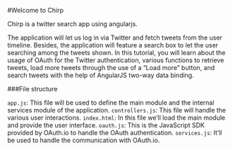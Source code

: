 #Welcome to Chirp

Chirp is a twitter search app using angularjs.

The application will let us log in via Twitter and fetch tweets from the user timeline. Besides, the application will feature a search box to let the user searching among the tweets shown. In this tutorial, you will learn about the usage of OAuth for the Twitter authentication, various functions to retrieve tweets, load more tweets through the use of a “Load more” button, and search tweets with the help of AngularJS two-way data binding.




###File structure

```app.js```: This file will be used to define the main module and the internal services module of the application.
```controllers.js```: This file will handle the various user interactions.
```index.html```: In this file we’ll load the main module and provide the user interface.
```oauth.js```: This is the JavaScript SDK provided by OAuth.io to handle the OAuth authentication.
```services.js```: It’ll be used to handle the communication with OAuth.io.


